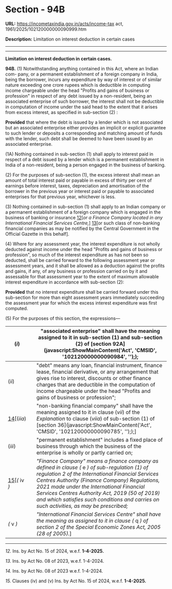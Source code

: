 # Section - 94B

**URL:** https://incometaxindia.gov.in/acts/income-tax act, 1961/2025/102120000000090999.htm

**Description:** Limitation on interest deduction in certain cases

---

****  
  
**Limitation on interest deduction in certain cases.**

**94B.** (1) Notwithstanding anything contained in this Act, where an Indian com- pany, or a permanent establishment of a foreign company in India, being the borrower, incurs any expenditure by way of interest or of similar nature exceeding one crore rupees which is deductible in computing income chargeable under the head "Profits and gains of business or profession" in respect of any debt issued by a non-resident, being an associated enterprise of such borrower, the interest shall not be deductible in computation of income under the said head to the extent that it arises from excess interest, as specified in sub-section (2) :

**Provided** that where the debt is issued by a lender which is not associated but an associated enterprise either provides an implicit or explicit guarantee to such lender or deposits a corresponding and matching amount of funds with the lender, such debt shall be deemed to have been issued by an associated enterprise.

(1A) Nothing contained in sub-section (1) shall apply to interest paid in respect of a debt issued by a lender which is a permanent establishment in India of a non-resident, being a person engaged in the business of banking.

(2) For the purposes of sub-section (1), the excess interest shall mean an amount of total interest paid or payable in excess of thirty per cent of earnings before interest, taxes, depreciation and amortisation of the borrower in the previous year or interest paid or payable to associated enterprises for that previous year, whichever is less.

(3) Nothing contained in sub-section (1) shall apply to an Indian company or a permanent establishment of a foreign company which is engaged in the business of banking or insurance [12](javascript:ShowFootnote\('fn12'\);)[_or a Finance Company located in any International Financial Services Centre,_] [13](javascript:ShowFootnote\('fn13'\);)[or such class of non-banking financial companies as may be notified by the Central Government in the Official Gazette in this behalf].

(4) Where for any assessment year, the interest expenditure is not wholly deducted against income under the head "Profits and gains of business or profession", so much of the interest expenditure as has not been so deducted, shall be carried forward to the following assessment year or assessment years, and it shall be allowed as a deduction against the profits and gains, if any, of any business or profession carried on by it and assessable for that assessment year to the extent of maximum allowable interest expenditure in accordance with sub-section (2):

**Provided** that no interest expenditure shall be carried forward under this sub-section for more than eight assessment years immediately succeeding the assessment year for which the excess interest expenditure was first computed.

(5) For the purposes of this section, the expressions—

(_i_)|  |  "associated enterprise" shall have the meaning assigned to it in sub-section (1) and sub-section (2) of [section 92A](javascript:ShowMainContent\('Act', 'CMSID', '102120000000090984', ''\););  
---|---|---  
(_ii_)|  |  "debt" means any loan, financial instrument, finance lease, financial derivative, or any arrangement that gives rise to interest, discounts or other finance charges that are deductible in the computation of income chargeable under the head "Profits and gains of business or profession";  
[14](javascript:ShowFootnote\('fn14'\);)[(_iia_)|  |  "non-banking financial company" shall have the meaning assigned to it in clause (_vii_) of the _Explanation_ to clause (_viia_) of sub-section (1) of [section 36](javascript:ShowMainContent\('Act', 'CMSID', '102120000000090785', ''\););]  
(_iii_)|  |  "permanent establishment" includes a fixed place of business through which the business of the enterprise is wholly or partly carried on;  
[15](javascript:ShowFootnote\('fn15'\);)[_(_ iv _)_|  |  _"Finance Company" means a finance company as defined in clause (_ e _) of sub-regulation (1) of regulation 2 of the International Financial Services Centres Authority (Finance Company) Regulations, 2021 made under the International Financial Services Centres Authority Act, 2019 (50 of 2019) and which satisfies such conditions and carries on such activities, as may be prescribed;_  
_(_ v _)_|  |  _"International Financial Services Centre" shall have the meaning as assigned to it in clause (_ q _) of section 2 of the Special Economic Zones Act, 2005 (28 of 2005)._]  
  
* * *

_12._ Ins. by Act No. 15 of 2024, w.e.f. **1-4-2025.**

_13._ Ins. by Act No. 08 of 2023, w.e.f. 1-4-2024.

_14._ Ins. by Act No. 08 of 2023 w.e.f. 1-4-2024.

_15._ Clauses (iv) and (v) Ins. by Act No. 15 of 2024, w.e.f. **1-4-2025.**